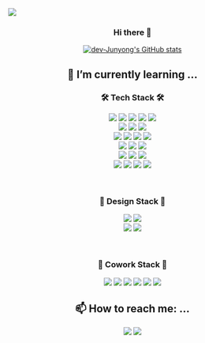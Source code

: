 <img src="https://capsule-render.vercel.app/api?type=Waving&color=auto&height=250&section=header&text=Junyong Park&fontSize=90&animation=twinkling" />
<div align="center">
  
### Hi there 👋

[![dev-Junyong's GitHub stats](https://github-readme-stats.vercel.app/api?username=dev-Junyong&theme=onedark)](https://github.com/anuraghazra/github-readme-stats)

## 🌱 I’m currently learning ...
### 🛠 Tech Stack 🛠
<img src="https://img.shields.io/badge/Python-3766AB?style=flat-square&logo=Python&logoColor=white"/></a>  <img src="https://img.shields.io/badge/Vue.js-4FC08D?style=flat-square&logo=Vue.js&logoColor=white"/></a> <img src="https://img.shields.io/badge/React-61DAFB?style=flat-square&logo=React&logoColor=white"/></a> <img src="https://img.shields.io/badge/Django-092E20?style=flat-square&logo=Django&logoColor=white"/></a> <img src="https://img.shields.io/badge/JavaScript-F7DF1E?style=flat-square&logo=JavaScript&logoColor=white"/></a> <br>  <img src="https://img.shields.io/badge/SQLite-003B57?style=flat-square&logo=SQLite&logoColor=white"/></a> <img src="https://img.shields.io/badge/MySQL-4479A1?style=flat-square&logo=MySQL&logoColor=white"/></a> <img src="https://img.shields.io/badge/Microsoft SQL Server-CC2927?style=flat-square&logo=Microsoft SQL Server&logoColor=white"/></a><br>
<img src="https://img.shields.io/badge/PostgreSQL-4169E1?style=flat-square&logo=PostgreSQL&logoColor=white"/></a>
<img src="https://img.shields.io/badge/Postman-FF6C37?style=flat-square&logo=Postman&logoColor=white"/></a>
<img src="https://img.shields.io/badge/Vuetify-1867C0?style=flat-square&logo=Vuetify&logoColor=white"/></a>
<img src="https://img.shields.io/badge/Chart.js-FF6384?style=flat-square&logo=Chart.js&logoColor=white"/></a>
<br> <img src="https://img.shields.io/badge/HTML5-E34F26?style=flat-square&logo=HTML5&logoColor=white"/></a> <img src="https://img.shields.io/badge/CSS3-1572B6?style=flat-square&logo=CSS3&logoColor=white"/></a>
<img src="https://img.shields.io/badge/Bootstrap-7952B3?style=flat-square&logo=Bootstrap&logoColor=white"/></a>
<br>
<img src="https://img.shields.io/badge/Netlify-00C7B7?style=flat-square&logo=Netlify&logoColor=white"/></a>
<img src="https://img.shields.io/badge/Heroku-430098?style=flat-square&logo=Heroku&logoColor=white"/></a>
<img src="https://img.shields.io/badge/Amazon S3-569A31?style=flat-square&logo=Amazon S3&logoColor=white"/></a>
<br>
<img src="https://img.shields.io/badge/Markdown-000000?style=flat-square&logo=Markdown&logoColor=white"/></a>
<img src="https://img.shields.io/badge/Git-F05032?style=flat-square&logo=Git&logoColor=white"/></a>
<img src="https://img.shields.io/badge/Visual Studio Code-007ACC?style=flat-square&logo=Visual Studio Code&logoColor=white"/></a>
<img src="https://img.shields.io/badge/PyCharm-000000?style=flat-square&logo=PyCharm&logoColor=white"/></a> 

<br>

### 🌈 Design Stack 🌈
<img src="https://img.shields.io/badge/Adobe Photoshop-31A8FF?style=flat-square&logo=Adobe Photoshop&logoColor=white"/></a>
<img src="https://img.shields.io/badge/Adobe Illustrator-FF9A00?style=flat-square&logo=Adobe Illustrator&logoColor=white"/></a> <br>
<img src="https://img.shields.io/badge/Adobe Premiere Pro-9999FF?style=flat-square&logo=Adobe Premiere Pro&logoColor=white"/></a>
<img src="https://img.shields.io/badge/Adobe After Effects-9999FF?style=flat-square&logo=Adobe After Effects&logoColor=white"/></a>

<br>

### 🎀 Cowork Stack 🎀
<img src="https://img.shields.io/badge/Slack-4A154B?style=flat-square&logo=Slack&logoColor=white"/></a>
<img src="https://img.shields.io/badge/Figma-F24E1E?style=flat-square&logo=Figma&logoColor=white"/></a>
<img src="https://img.shields.io/badge/GitHub-181717?style=flat-square&logo=GitHub&logoColor=white"/></a>
<img src="https://img.shields.io/badge/GitLab-FCA121?style=flat-square&logo=GitLab&logoColor=white"/></a>
<img src="https://img.shields.io/badge/Notion-000000?style=flat-square&logo=Notion&logoColor=white"/></a>
<img src="https://img.shields.io/badge/Trello-0052CC?style=flat-square&logo=Trello&logoColor=white"/></a>
<br>

## 📫 How to reach me: ...
<a href="https://www.linkedin.com/in/thisisjun/" target="_blank"><img src="https://img.shields.io/badge/LinkedIn-0A66C2?style=flat-square&logo=LinkedIn&logoColor=white"/></a> <a href="https://mail.google.com/" target="_blank"><img src="https://img.shields.io/badge/dev.junyong@gmail.com-EA4335?style=flat-square&logo=Gmail&logoColor=white"/></a>

</div>

<!--
**dev-Junyong/dev-Junyong** is a ✨ _special_ ✨ repository because its `README.md` (this file) appears on your GitHub profile.

Here are some ideas to get you started:

- 🔭 I’m currently working on ...
- 🌱 I’m currently learning ...
- 👯 I’m looking to collaborate on ...
- 🤔 I’m looking for help with ...
- 💬 Ask me about ...
- 📫 How to reach me: ...
- 😄 Pronouns: ...
- ⚡ Fun fact: ...

- badge 참고 링크 https://simpleicons.org/

<img src="https://img.shields.io/badge/React-61DAFB?style=flat-square&logo=React&logoColor=white"/></a>
<img src="https://img.shields.io/badge/Prettier-F7B93E?style=flat-square&logo=Prettier&logoColor=white"/></a> <img src="https://img.shields.io/badge/ESLint-4B32C3?style=flat-square&logo=ESLint&logoColor=white"/></a>

-->
